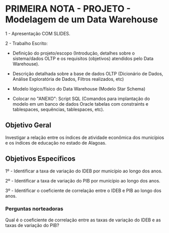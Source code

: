 # PRIMEIRA NOTA - PROJETO - Modelagem de um Data Warehouse

1 - Apresentação COM SLIDES.

2 - Trabalho Escrito:

- Definição do projeto/escopo (Introdução, detalhes sobre o sistema/dados OLTP e os requisitos (objetivos) atendidos pelo Data Warehouse).

- Descrição detalhada sobre a base de dados OLTP (Dicionário de Dados,  Análise Exploratória de Dados, Filtros realizados, etc)

- Modelo lógico/físico do Data Warehouse (Modelo Star Schema)

- Colocar no "ANEXO": Script SQL (Comandos para implantação do modelo em um banco de dados Oracle
tabelas com constraints e tablespaces, sequências, tablespaces, etc).

## Objetivo Geral

Investigar a relação entre os índices de atividade econômica dos municípios e os índices de educação no estado de Alagoas.

## Objetivos Específicos

1º - Identificar a taxa de variação do IDEB por município ao longo dos anos.

2º - Identificar a taxa de variação do PIB por município ao longo dos anos.

3º - Identificar o coeficiente de correlação entre o IDEB e PIB ao longo dos anos.

### Perguntas norteadoras

Qual é o coeficiente de correlação entre as taxas de variação do IDEB e as taxas de variação do PIB?
